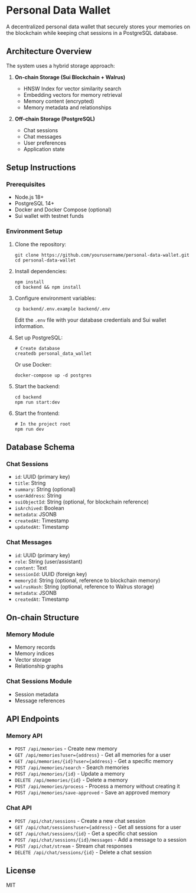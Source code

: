 # Personal Data Wallet

A decentralized personal data wallet that securely stores your memories on the blockchain while keeping chat sessions in a PostgreSQL database.

## Architecture Overview

The system uses a hybrid storage approach:

1. **On-chain Storage (Sui Blockchain + Walrus)**
   - HNSW Index for vector similarity search
   - Embedding vectors for memory retrieval
   - Memory content (encrypted)
   - Memory metadata and relationships

2. **Off-chain Storage (PostgreSQL)**
   - Chat sessions
   - Chat messages
   - User preferences
   - Application state

## Setup Instructions

### Prerequisites

- Node.js 18+
- PostgreSQL 14+
- Docker and Docker Compose (optional)
- Sui wallet with testnet funds

### Environment Setup

1. Clone the repository:
   ```
   git clone https://github.com/yourusername/personal-data-wallet.git
   cd personal-data-wallet
   ```

2. Install dependencies:
   ```
   npm install
   cd backend && npm install
   ```

3. Configure environment variables:
   ```
   cp backend/.env.example backend/.env
   ```
   Edit the `.env` file with your database credentials and Sui wallet information.

4. Set up PostgreSQL:
   ```
   # Create database
   createdb personal_data_wallet
   ```
   
   Or use Docker:
   ```
   docker-compose up -d postgres
   ```

5. Start the backend:
   ```
   cd backend
   npm run start:dev
   ```

6. Start the frontend:
   ```
   # In the project root
   npm run dev
   ```

## Database Schema

### Chat Sessions
- `id`: UUID (primary key)
- `title`: String
- `summary`: String (optional)
- `userAddress`: String
- `suiObjectId`: String (optional, for blockchain reference)
- `isArchived`: Boolean
- `metadata`: JSONB
- `createdAt`: Timestamp
- `updatedAt`: Timestamp

### Chat Messages
- `id`: UUID (primary key)
- `role`: String (user/assistant)
- `content`: Text
- `sessionId`: UUID (foreign key)
- `memoryId`: String (optional, reference to blockchain memory)
- `walrusHash`: String (optional, reference to Walrus storage)
- `metadata`: JSONB
- `createdAt`: Timestamp

## On-chain Structure

### Memory Module
- Memory records
- Memory indices
- Vector storage
- Relationship graphs

### Chat Sessions Module
- Session metadata
- Message references

## API Endpoints

### Memory API
- `POST /api/memories` - Create new memory
- `GET /api/memories?user={address}` - Get all memories for a user
- `GET /api/memories/{id}?user={address}` - Get a specific memory
- `POST /api/memories/search` - Search memories
- `POST /api/memories/{id}` - Update a memory
- `DELETE /api/memories/{id}` - Delete a memory
- `POST /api/memories/process` - Process a memory without creating it
- `POST /api/memories/save-approved` - Save an approved memory

### Chat API
- `POST /api/chat/sessions` - Create a new chat session
- `GET /api/chat/sessions?user={address}` - Get all sessions for a user
- `GET /api/chat/sessions/{id}` - Get a specific chat session
- `POST /api/chat/sessions/{id}/messages` - Add a message to a session
- `POST /api/chat/stream` - Stream chat responses
- `DELETE /api/chat/sessions/{id}` - Delete a chat session

## License

MIT